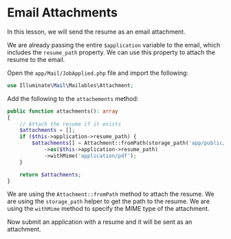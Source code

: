 # Email Attachments

In this lesson, we will send the resume as an email attachment.

We are already passing the entire `$application` variable to the email, which includes the `resume_path` property. We can use this property to attach the resume to the email.

Open the `app/Mail/JobApplied.php` file and import the following:

```php
use Illuminate\Mail\Mailables\Attachment;
```

Add the following to the `attachements` method:

```php
public function attachments(): array
{
    // Attach the resume if it exists
    $attachments = [];
    if ($this->application->resume_path) {
        $attachments[] = Attachment::fromPath(storage_path('app/public/' . $this->application->resume_path))
            ->as($this->application->resume_path)
            ->withMime('application/pdf');
    }

    return $attachments;
}
```

We are using the `Attachment::fromPath` method to attach the resume. We are using the `storage_path` helper to get the path to the resume. We are using the `withMime` method to specify the MIME type of the attachment.

Now submit an application with a resume and it will be sent as an attachment.
